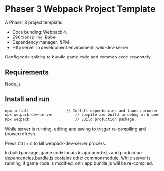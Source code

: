 # Phaser 3 Webpack Project Template

A Phaser 3 project template: 
+ Code bunding: Webpack 4. 
+ ES6 transpiling: Babel
+ Dependency manager: NPM
+ Http server in development environment: web-dev-server

Config code spliting to bundle game code and common code separately.

## Requirements

Node.js.

## Install and run
```bash
npm install	                // Install dependencies and launch browser with examples.
npx webpack-dev-server          // Compile and build to debug on brower.
npx webpack                     // Build production package.

```
While server is running, editing and saving to trigger re-compiling and brower refresh.

Press Ctrl + c to kill webpack-dev-server process.

In build package, game code locats in app.bundle.js and production-dependencies.bundle.js contains other common module.
While server is running, if game code is modified, only app.bundle.js will be re-compiled.

